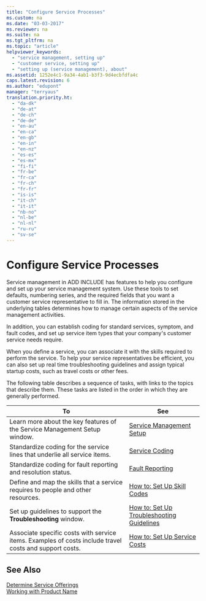 ```yaml
---
title: "Configure Service Processes"
ms.custom: na
ms.date: "03-03-2017"
ms.reviewer: na
ms.suite: na
ms.tgt_pltfrm: na
ms.topic: "article"
helpviewer_keywords: 
  - "service management, setting up"
  - "customer service, setting up"
  - "setting up (service management), about"
ms.assetid: 1252e4c1-9a34-4ab1-b3f3-9d4ecbfdfa4c
caps.latest.revision: 6
ms.author: "edupont"
manager: "terryaus"
translation.priority.ht: 
  - "da-dk"
  - "de-at"
  - "de-ch"
  - "de-de"
  - "en-au"
  - "en-ca"
  - "en-gb"
  - "en-in"
  - "en-nz"
  - "es-es"
  - "es-mx"
  - "fi-fi"
  - "fr-be"
  - "fr-ca"
  - "fr-ch"
  - "fr-fr"
  - "is-is"
  - "it-ch"
  - "it-it"
  - "nb-no"
  - "nl-be"
  - "nl-nl"
  - "ru-ru"
  - "sv-se"
---
```

# Configure Service Processes
Service management in ADD INCLUDE<!--[!INCLUDE[navnow](../ApplicationDesign/includes/navnow_md.md)]--> has features to help you configure and set up your service management system. Use these tools to set defaults, numbering series, and the required fields that you want a customer service representative to fill in. The information stored in the underlying tables determines how to manage certain aspects of the service management activities.  
  
 In addition, you can establish coding for standard services, symptom, and fault codes, and set up service item types that your company's customer service needs require.  
  
 When you define a service, you can associate it with the skills required to perform the service. To help your service representatives be efficient, you can also set up real time troubleshooting guidelines and assign typical startup costs, such as travel costs or other fees.  
  
 The following table describes a sequence of tasks, with links to the topics that describe them. These tasks are listed in the order in which they are generally performed.  
  
|**To**|**See**|  
|------------|-------------|  
|Learn more about the key features of the Service Management Setup window.|[Service Management Setup](../Service/service-management-setup.md)|  
|Standardize coding for the service lines that underlie all service items.|[Service Coding](../Service/service-coding.md)|  
|Standardize coding for fault reporting and resolution status.|[Fault Reporting](../Service/fault-reporting.md)|  
|Define and map the skills that a service requires to people and other resources.|[How to: Set Up Skill Codes](../Service/how-to-set-up-skill-codes.md)|  
|Set up guidelines to support the **Troubleshooting** window.|[How to: Set Up Troubleshooting Guidelines](../Service/how-to-set-up-troubleshooting-guidelines.md)|  
|Associate specific costs with service items. Examples of costs include travel costs and support costs.|[How to: Set Up Service Costs](../Service/how-to-set-up-service-costs.md)|  
  
## See Also  
 [Determine Service Offerings](../Service/determine-service-offerings.md)   
 [Working with Product Name](../WorkingWithDynamics/working-with-$-p_1-product-name-$-.md)